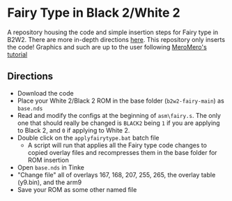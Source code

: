 # Fairy Type in Black 2/White 2
A repository housing the code and simple insertion steps for Fairy type in B2W2.  There are more in-depth directions [here]().  This repository only inserts the code!  Graphics and such are up to the user following [MeroMero's tutorial](https://www.pokecommunity.com/showthread.php?t=349000)

## Directions
- Download the code
- Place your White 2/Black 2 ROM in the base folder (`b2w2-fairy-main`) as `base.nds`
- Read and modify the configs at the beginning of `asm\fairy.s`.  The only one that should really be changed is `BLACK2` being `1` if you are applying to Black 2, and `0` if applying to White 2.
- Double click on the `applyfairytype.bat` batch file
  - A script will run that applies all the Fairy type code changes to copied overlay files and recompresses them in the base folder for ROM insertion
- Open `base.nds` in Tinke
- "Change file" all of overlays 167, 168, 207, 255, 265, the overlay table (y9.bin), and the arm9
- Save your ROM as some other named file
